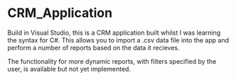 # CRM_Application

Build in Visual Studio, this is a CRM application built whilst I was learning the syntax for C#. This allows you to import a .csv data file into the app and perform a number of reports based on the data it recieves. 

The functionality for more dynamic reports, with filters specified by the user, is available but not yet implemented.

